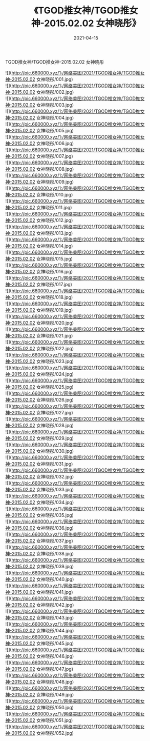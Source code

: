 ﻿---
layout: post
title:  《TGOD推女神/TGOD推女神-2015.02.02 女神晓彤》
date:   2021-04-15
img: http://pic.660000.xyz/1:/网络美图/2021/TGOD推女神/TGOD推女神-2015.02.02 女神晓彤/000.jpg
categories: [美女, 清纯, 唯美]
---

TGOD推女神/TGOD推女神-2015.02.02 女神晓彤

 ![](http://pic.660000.xyz/1:/网络美图/2021/TGOD推女神/TGOD推女神-2015.02.02 女神晓彤/001.jpg) <br>![](http://pic.660000.xyz/1:/网络美图/2021/TGOD推女神/TGOD推女神-2015.02.02 女神晓彤/002.jpg) <br>![](http://pic.660000.xyz/1:/网络美图/2021/TGOD推女神/TGOD推女神-2015.02.02 女神晓彤/003.jpg) <br>![](http://pic.660000.xyz/1:/网络美图/2021/TGOD推女神/TGOD推女神-2015.02.02 女神晓彤/004.jpg) <br>![](http://pic.660000.xyz/1:/网络美图/2021/TGOD推女神/TGOD推女神-2015.02.02 女神晓彤/005.jpg) <br>![](http://pic.660000.xyz/1:/网络美图/2021/TGOD推女神/TGOD推女神-2015.02.02 女神晓彤/006.jpg) <br>![](http://pic.660000.xyz/1:/网络美图/2021/TGOD推女神/TGOD推女神-2015.02.02 女神晓彤/007.jpg) <br>![](http://pic.660000.xyz/1:/网络美图/2021/TGOD推女神/TGOD推女神-2015.02.02 女神晓彤/008.jpg) <br>![](http://pic.660000.xyz/1:/网络美图/2021/TGOD推女神/TGOD推女神-2015.02.02 女神晓彤/009.jpg) <br>![](http://pic.660000.xyz/1:/网络美图/2021/TGOD推女神/TGOD推女神-2015.02.02 女神晓彤/010.jpg) <br>![](http://pic.660000.xyz/1:/网络美图/2021/TGOD推女神/TGOD推女神-2015.02.02 女神晓彤/011.jpg) <br>![](http://pic.660000.xyz/1:/网络美图/2021/TGOD推女神/TGOD推女神-2015.02.02 女神晓彤/012.jpg) <br>![](http://pic.660000.xyz/1:/网络美图/2021/TGOD推女神/TGOD推女神-2015.02.02 女神晓彤/013.jpg) <br>![](http://pic.660000.xyz/1:/网络美图/2021/TGOD推女神/TGOD推女神-2015.02.02 女神晓彤/014.jpg) <br>![](http://pic.660000.xyz/1:/网络美图/2021/TGOD推女神/TGOD推女神-2015.02.02 女神晓彤/015.jpg) <br>![](http://pic.660000.xyz/1:/网络美图/2021/TGOD推女神/TGOD推女神-2015.02.02 女神晓彤/016.jpg) <br>![](http://pic.660000.xyz/1:/网络美图/2021/TGOD推女神/TGOD推女神-2015.02.02 女神晓彤/017.jpg) <br>![](http://pic.660000.xyz/1:/网络美图/2021/TGOD推女神/TGOD推女神-2015.02.02 女神晓彤/018.jpg) <br>![](http://pic.660000.xyz/1:/网络美图/2021/TGOD推女神/TGOD推女神-2015.02.02 女神晓彤/019.jpg) <br>![](http://pic.660000.xyz/1:/网络美图/2021/TGOD推女神/TGOD推女神-2015.02.02 女神晓彤/020.jpg) <br>![](http://pic.660000.xyz/1:/网络美图/2021/TGOD推女神/TGOD推女神-2015.02.02 女神晓彤/021.jpg) <br>![](http://pic.660000.xyz/1:/网络美图/2021/TGOD推女神/TGOD推女神-2015.02.02 女神晓彤/022.jpg) <br>![](http://pic.660000.xyz/1:/网络美图/2021/TGOD推女神/TGOD推女神-2015.02.02 女神晓彤/023.jpg) <br>![](http://pic.660000.xyz/1:/网络美图/2021/TGOD推女神/TGOD推女神-2015.02.02 女神晓彤/024.jpg) <br>![](http://pic.660000.xyz/1:/网络美图/2021/TGOD推女神/TGOD推女神-2015.02.02 女神晓彤/025.jpg) <br>![](http://pic.660000.xyz/1:/网络美图/2021/TGOD推女神/TGOD推女神-2015.02.02 女神晓彤/026.jpg) <br>![](http://pic.660000.xyz/1:/网络美图/2021/TGOD推女神/TGOD推女神-2015.02.02 女神晓彤/027.jpg) <br>![](http://pic.660000.xyz/1:/网络美图/2021/TGOD推女神/TGOD推女神-2015.02.02 女神晓彤/028.jpg) <br>![](http://pic.660000.xyz/1:/网络美图/2021/TGOD推女神/TGOD推女神-2015.02.02 女神晓彤/029.jpg) <br>![](http://pic.660000.xyz/1:/网络美图/2021/TGOD推女神/TGOD推女神-2015.02.02 女神晓彤/030.jpg) <br>![](http://pic.660000.xyz/1:/网络美图/2021/TGOD推女神/TGOD推女神-2015.02.02 女神晓彤/031.jpg) <br>![](http://pic.660000.xyz/1:/网络美图/2021/TGOD推女神/TGOD推女神-2015.02.02 女神晓彤/032.jpg) <br>![](http://pic.660000.xyz/1:/网络美图/2021/TGOD推女神/TGOD推女神-2015.02.02 女神晓彤/033.jpg) <br>![](http://pic.660000.xyz/1:/网络美图/2021/TGOD推女神/TGOD推女神-2015.02.02 女神晓彤/034.jpg) <br>![](http://pic.660000.xyz/1:/网络美图/2021/TGOD推女神/TGOD推女神-2015.02.02 女神晓彤/035.jpg) <br>![](http://pic.660000.xyz/1:/网络美图/2021/TGOD推女神/TGOD推女神-2015.02.02 女神晓彤/036.jpg) <br>![](http://pic.660000.xyz/1:/网络美图/2021/TGOD推女神/TGOD推女神-2015.02.02 女神晓彤/037.jpg) <br>![](http://pic.660000.xyz/1:/网络美图/2021/TGOD推女神/TGOD推女神-2015.02.02 女神晓彤/038.jpg) <br>![](http://pic.660000.xyz/1:/网络美图/2021/TGOD推女神/TGOD推女神-2015.02.02 女神晓彤/039.jpg) <br>![](http://pic.660000.xyz/1:/网络美图/2021/TGOD推女神/TGOD推女神-2015.02.02 女神晓彤/040.jpg) <br>![](http://pic.660000.xyz/1:/网络美图/2021/TGOD推女神/TGOD推女神-2015.02.02 女神晓彤/041.jpg) <br>![](http://pic.660000.xyz/1:/网络美图/2021/TGOD推女神/TGOD推女神-2015.02.02 女神晓彤/042.jpg) <br>![](http://pic.660000.xyz/1:/网络美图/2021/TGOD推女神/TGOD推女神-2015.02.02 女神晓彤/043.jpg) <br>![](http://pic.660000.xyz/1:/网络美图/2021/TGOD推女神/TGOD推女神-2015.02.02 女神晓彤/044.jpg) <br>![](http://pic.660000.xyz/1:/网络美图/2021/TGOD推女神/TGOD推女神-2015.02.02 女神晓彤/045.jpg) <br>![](http://pic.660000.xyz/1:/网络美图/2021/TGOD推女神/TGOD推女神-2015.02.02 女神晓彤/046.jpg) <br>![](http://pic.660000.xyz/1:/网络美图/2021/TGOD推女神/TGOD推女神-2015.02.02 女神晓彤/047.jpg) <br>![](http://pic.660000.xyz/1:/网络美图/2021/TGOD推女神/TGOD推女神-2015.02.02 女神晓彤/048.jpg) <br>![](http://pic.660000.xyz/1:/网络美图/2021/TGOD推女神/TGOD推女神-2015.02.02 女神晓彤/049.jpg) <br>![](http://pic.660000.xyz/1:/网络美图/2021/TGOD推女神/TGOD推女神-2015.02.02 女神晓彤/050.jpg) <br>![](http://pic.660000.xyz/1:/网络美图/2021/TGOD推女神/TGOD推女神-2015.02.02 女神晓彤/051.jpg) <br>![](http://pic.660000.xyz/1:/网络美图/2021/TGOD推女神/TGOD推女神-2015.02.02 女神晓彤/052.jpg) <br>